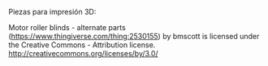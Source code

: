 Piezas para impresión 3D:

Motor roller blinds - alternate parts (https://www.thingiverse.com/thing:2530155) by bmscott is licensed under the Creative Commons - Attribution license.
http://creativecommons.org/licenses/by/3.0/
